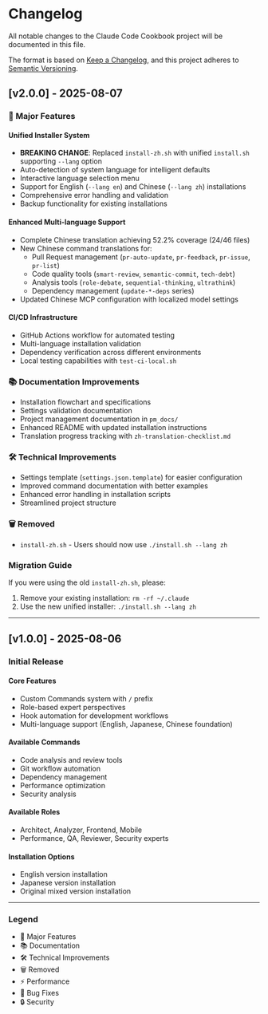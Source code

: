 # Changelog

All notable changes to the Claude Code Cookbook project will be documented in this file.

The format is based on [Keep a Changelog](https://keepachangelog.com/en/1.0.0/),
and this project adheres to [Semantic Versioning](https://semver.org/spec/v2.0.0.html).

## [v2.0.0] - 2025-08-07

### 🚀 Major Features

#### Unified Installer System
- **BREAKING CHANGE**: Replaced `install-zh.sh` with unified `install.sh` supporting `--lang` option
- Auto-detection of system language for intelligent defaults
- Interactive language selection menu
- Support for English (`--lang en`) and Chinese (`--lang zh`) installations
- Comprehensive error handling and validation
- Backup functionality for existing installations

#### Enhanced Multi-language Support
- Complete Chinese translation achieving 52.2% coverage (24/46 files)
- New Chinese command translations for:
  - Pull Request management (`pr-auto-update`, `pr-feedback`, `pr-issue`, `pr-list`)
  - Code quality tools (`smart-review`, `semantic-commit`, `tech-debt`)
  - Analysis tools (`role-debate`, `sequential-thinking`, `ultrathink`)
  - Dependency management (`update-*-deps` series)
- Updated Chinese MCP configuration with localized model settings

#### CI/CD Infrastructure
- GitHub Actions workflow for automated testing
- Multi-language installation validation
- Dependency verification across different environments
- Local testing capabilities with `test-ci-local.sh`

### 📚 Documentation Improvements
- Installation flowchart and specifications
- Settings validation documentation
- Project management documentation in `pm_docs/`
- Enhanced README with updated installation instructions
- Translation progress tracking with `zh-translation-checklist.md`

### 🛠 Technical Improvements
- Settings template (`settings.json.template`) for easier configuration
- Improved command documentation with better examples
- Enhanced error handling in installation scripts
- Streamlined project structure

### 🗑️ Removed
- `install-zh.sh` - Users should now use `./install.sh --lang zh`

### Migration Guide
If you were using the old `install-zh.sh`, please:
1. Remove your existing installation: `rm -rf ~/.claude`  
2. Use the new unified installer: `./install.sh --lang zh`

---

## [v1.0.0] - 2025-08-06

### Initial Release

#### Core Features
- Custom Commands system with `/` prefix
- Role-based expert perspectives
- Hook automation for development workflows
- Multi-language support (English, Japanese, Chinese foundation)

#### Available Commands
- Code analysis and review tools
- Git workflow automation
- Dependency management
- Performance optimization
- Security analysis

#### Available Roles  
- Architect, Analyzer, Frontend, Mobile
- Performance, QA, Reviewer, Security experts

#### Installation Options
- English version installation
- Japanese version installation  
- Original mixed version installation

---

### Legend
- 🚀 Major Features
- 📚 Documentation  
- 🛠 Technical Improvements
- 🗑️ Removed
- ⚡ Performance
- 🐛 Bug Fixes
- 🔒 Security
